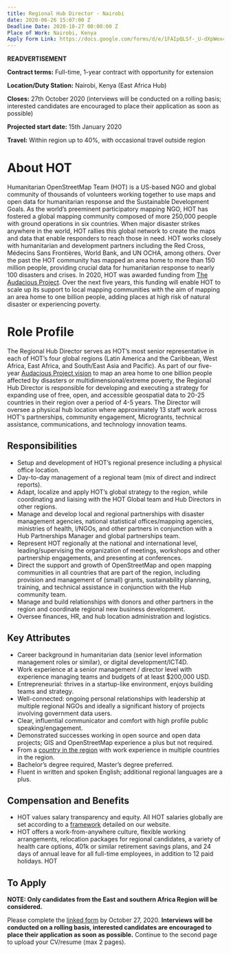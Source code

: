 ```yaml
---
title: Regional Hub Director - Nairobi
date: 2020-06-26 15:07:00 Z
Deadline Date: 2020-10-27 00:00:00 Z
Place of Work: Nairobi, Kenya
Apply Form Link: https://docs.google.com/forms/d/e/1FAIpQLSf-_U-dXpWex4G1wxYEriyOwDGSo4hTg6w4VqHH6Kv7YLX_QQ/viewform?usp=sf_link
---
```


**READVERTISEMENT**

**Contract terms:** Full-time, 1-year contract with opportunity for extension

**Location/Duty Station:** Nairobi, Kenya (East Africa Hub) 

**Closes:** 27th October 2020 (interviews will be conducted on a rolling basis; interested candidates are encouraged to place their application as soon as possible)

**Projected start date:** 15th January 2020

**Travel:** Within region up to 40%, with occasional travel outside region

# About HOT
Humanitarian OpenStreetMap Team (HOT) is a US-based NGO and global community of thousands of volunteers working together to use maps and open data for humanitarian response and the Sustainable Development Goals. As the world’s preeminent participatory mapping NGO, HOT has fostered a global mapping community composed of more 250,000 people with ground operations in six countries. When major disaster strikes anywhere in the world, HOT rallies this global network to create the maps and data that enable responders to reach those in need. HOT works closely with humanitarian and development partners including the Red Cross, Médecins Sans Frontières, World Bank, and UN OCHA, among others. Over the past the HOT community has mapped an area home to more than 150 million people, providing crucial data for humanitarian response to nearly 100 disasters and crises. In 2020, HOT was awarded funding from [The Audacious Project](https://audaciousproject.org/ideas/2020/humanitarian-openstreetmap-team). Over the next five years, this funding will enable HOT to scale up its support to local mapping communities with the aim of mapping an area home to one billion people, adding places at high risk of natural disaster or experiencing poverty.

# Role Profile
The Regional Hub Director serves as HOT’s most senior representative in each of HOT’s four global regions (Latin America and the Caribbean, West Africa, East Africa, and South/East Asia and Pacific). As part of our five-year [Audacious Project vision](https://www.hotosm.org/updates/audacious-announcement/) to map an area home to one billion people affected by disasters or multidimensional/extreme poverty, the Regional Hub Director is responsible for developing and executing a strategy for expanding use of free, open, and accessible geospatial data to 20-25 countries in their region over a period of 4-5 years. The Director will oversee a physical hub location where approximately 13 staff work across HOT's partnerships, community engagement, Microgrants, technical assistance, communications, and technology innovation teams.

## Responsibilities
* Setup and development of HOT’s regional presence including a physical office location.
* Day-to-day management of a regional team (mix of direct and indirect reports).
* Adapt, localize and apply HOT’s global strategy to the region, while coordinating and liaising with the HOT Global team and Hub Directors in other regions.
* Manage and develop local and regional partnerships with disaster management agencies, national statistical offices/mapping agencies, ministries of health, I/NGOs, and other partners in conjunction with a Hub Partnerships Manager and global partnerships team.
* Represent HOT regionally at the national and international level, leading/supervising the organization of meetings, workshops and other partnership engagements, and presenting at conferences.
* Direct the support and growth of OpenStreetMap and open mapping communities in all countries that are part of the region, including provision and management of (small) grants, sustainability planning, training, and technical assistance in conjunction with the Hub community team.
* Manage and build relationships with donors and other partners in the region and coordinate regional new business development.
* Oversee finances, HR, and hub location administration and logistics.

## Key Attributes
* Career background in humanitarian data (senior level information management roles or similar), or digital development/ICT4D. 
* Work experience at a senior management / director level with experience managing teams and budgets of at least $200,000 USD.
* Entrepreneurial: thrives in a startup-like environment, enjoys building teams and strategy.
* Well-connected: ongoing personal relationships with leadership at multiple regional NGOs and ideally a significant history of projects involving government data users.
* Clear, influential communicator and comfort with high profile public speaking/engagement.
* Demonstrated successes working in open source and open data projects; GIS and OpenStreetMap experience a plus but not required.
* From a [country in the region](https://www.hotosm.org/updates/four-regions-five-years-94-countries-one-billion-people/) with work experience in multiple countries in the region.
* Bachelor’s degree required, Master’s degree preferred.
* Fluent in written and spoken English; additional regional languages are a plus.

## Compensation and Benefits
* HOT values salary transparency and equity. All HOT salaries globally are set according to a [framework](https://www.hotosm.org/salaries) detailed on our website.
* HOT offers a work-from-anywhere culture, flexible working arrangements, relocation packages for regional candidates, a variety of health care options, 401k or similar retirement savings plans, and 24 days of annual leave for all full-time employees, in addition to 12 paid holidays. HOT 

## To Apply
**NOTE: Only candidates from the East and southern Africa Region will be considered.**

Please complete the [linked form](https://docs.google.com/forms/d/e/1FAIpQLSf-_U-dXpWex4G1wxYEriyOwDGSo4hTg6w4VqHH6Kv7YLX_QQ/viewform?usp=sf_link) by October 27, 2020. **Interviews will be conducted on a rolling basis, interested candidates are encouraged to place their application as soon as possible.** Continue to the second page to upload your CV/resume (max 2 pages). 